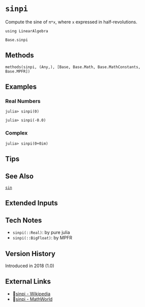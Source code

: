 # `sinpi`

Compute the sine of `π*x`, where `x` expressed in half-revolutions.

```@setup repl_only
using LinearAlgebra
```
```@docs
Base.sinpi
```


## Methods

```@repl
methods(sinpi, (Any,), [Base, Base.Math, Base.MathConstants, Base.MPFR])
```


## Examples

### Real Numbers
```jldoctest
julia> sinpi(0)

julia> sinpi(-0.0)
```

### Complex
```jldoctest
julia> sinpi(0+0im)
```

## Tips


## See Also

[`sin`](@ref)


## Extended Inputs


## Tech Notes

- `sinpi(::Real)`: by pure julia
- `sinpi(::BigFloat)`: by MPFR


## Version History

Introduced in 2018 (1.0)


## External Links
- 🔗[sinpi - Wikipedia](https://en.wikipedia.org/wiki/ )
- 🔗[sinpi - MathWorld](https://mathworld.wolfram.com/ )
